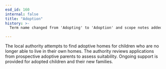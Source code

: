 ```yaml
---
esd_id: 160
internal: false
title: "Adoption"
history: >-
  Term name changed from 'Adopting' to 'Adoption' and scope notes added in version 2.02. Term name changed from 'Adoption' to 'Social services - adoptive homes' in version 3.00. Name changed to 'Adoption' in version 4.00.

---
```


The local authority attempts to find adoptive homes for children who are no longer able to live in their own homes.  The authority reviews applications from prospective adoptive parents to assess suitability.  Ongoing support is provided for adopted children and their new families.

